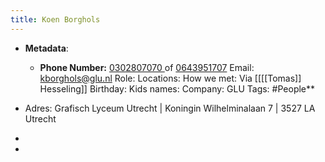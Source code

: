 ```yaml
---
title: Koen Borghols
---
```


- **Metadata**:
	 - **Phone Number:** [0302807070 ](tel://0302807070)of [0643951707](tel://0643951707)
Email: kborghols@glu.nl
Role:
Locations:
How we met: Via [[[[Tomas]] Hesseling]]
Birthday:
Kids names:
Company: GLU 
Tags: #People**

- Adres:  Grafisch Lyceum Utrecht | Koningin Wilhelminalaan 7 | 3527 LA Utrecht

- 

- 
